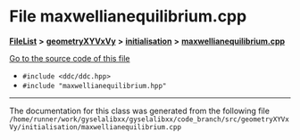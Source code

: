 

# File maxwellianequilibrium.cpp



[**FileList**](files.md) **>** [**geometryXYVxVy**](dir_e4674dab6493cf35bbeb1b23e7fbbddd.md) **>** [**initialisation**](dir_51031f497920158ed20948cdaeaff0bc.md) **>** [**maxwellianequilibrium.cpp**](geometryXYVxVy_2initialisation_2maxwellianequilibrium_8cpp.md)

[Go to the source code of this file](geometryXYVxVy_2initialisation_2maxwellianequilibrium_8cpp_source.md)



* `#include <ddc/ddc.hpp>`
* `#include "maxwellianequilibrium.hpp"`


































































------------------------------
The documentation for this class was generated from the following file `/home/runner/work/gyselalibxx/gyselalibxx/code_branch/src/geometryXYVxVy/initialisation/maxwellianequilibrium.cpp`


